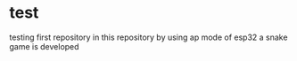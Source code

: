 # test
testing first repository
in this repository by using ap mode of esp32 a snake game is developed
